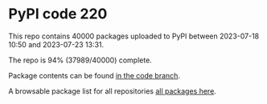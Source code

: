 # PyPI code 220

This repo contains 40000 packages uploaded to PyPI between 
2023-07-18 10:50 and 2023-07-23 13:31.

The repo is 94% (37989/40000) complete.

Package contents can be found [in the code branch](https://github.com/pypi-data/pypi-mirror-220/tree/code/packages).

A browsable package list for all repositories [all packages here](https://pypi-data.github.io/website/repositories/pypi-mirror-220).


